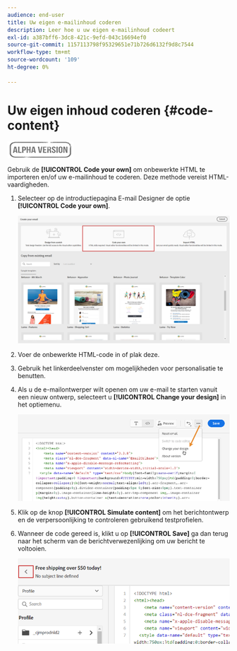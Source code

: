 ```yaml
---
audience: end-user
title: Uw eigen e-mailinhoud coderen
description: Leer hoe u uw eigen e-mailinhoud codeert
exl-id: a387bff6-3dc8-421c-9efd-043c16694ef0
source-git-commit: 1157113798f95329651e71b726d6132f9d8c7544
workflow-type: tm+mt
source-wordcount: '109'
ht-degree: 0%

---
```


# Uw eigen inhoud coderen {#code-content}

![](../assets/do-not-localize/badge.png)

Gebruik de **[!UICONTROL Code your own]** om onbewerkte HTML te importeren en/of uw e-mailinhoud te coderen. Deze methode vereist HTML-vaardigheden.

1. Selecteer op de introductiepagina E-mail Designer de optie **[!UICONTROL Code your own]**.

   ![](assets/code-your-own.png)

1. Voer de onbewerkte HTML-code in of plak deze.

1. Gebruik het linkerdeelvenster om mogelijkheden voor personalisatie te benutten.

1. Als u de e-mailontwerper wilt openen om uw e-mail te starten vanuit een nieuw ontwerp, selecteert u **[!UICONTROL Change your design]** in het optiemenu.

   ![](assets/code-editor-change-design.png)

1. Klik op de knop **[!UICONTROL Simulate content]** om het berichtontwerp en de verpersoonlijking te controleren gebruikend testprofielen.

1. Wanneer de code gereed is, klikt u op **[!UICONTROL Save]** ga dan terug naar het scherm van de berichtverwezenlijking om uw bericht te voltooien.

   ![](assets/code-editor-save.png)
